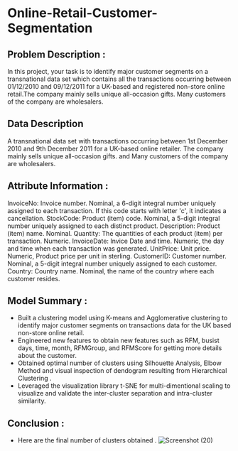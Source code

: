 # Online-Retail-Customer-Segmentation

## Problem Description :
In this project, your task is to identify major customer segments on a transnational data set which contains all the transactions occurring between 01/12/2010 and 09/12/2011 for a UK-based and registered non-store online retail.The company mainly sells unique all-occasion gifts. Many customers of the company are wholesalers.

## Data Description 
A transnational data set with transactions occurring between 1st December 2010 and 9th December 2011 for a UK-based online retailer.
The company mainly sells unique all-occasion gifts. and Many customers of the company are wholesalers.

## Attribute Information : 
InvoiceNo: Invoice number. Nominal, a 6-digit integral number uniquely assigned to each transaction. If this code starts with letter 'c', it indicates a cancellation.
StockCode: Product (item) code. Nominal, a 5-digit integral number uniquely assigned to each distinct product.
Description: Product (item) name. Nominal.
Quantity: The quantities of each product (item) per transaction. Numeric.
InvoiceDate: Invice Date and time. Numeric, the day and time when each transaction was generated.
UnitPrice: Unit price. Numeric, Product price per unit in sterling.
CustomerID: Customer number. Nominal, a 5-digit integral number uniquely assigned to each customer.
Country: Country name. Nominal, the name of the country where each customer resides.

## Model Summary :
* Built a clustering model using K-means and Agglomerative clustering to identify major customer segments on transactions data for the UK based non-store online retail. 
* Engineered new features to obtain new features such as RFM, busist days, time, month, RFMGroup, and RFMScore for getting more details about the customer. 
* Obtained optimal number of clusters using Silhouette Analysis, Elbow Method and
visual inspection of dendogram resulting from Hierarchical Clustering . 
* Leveraged the visualization library t-SNE for multi-dimentional scaling to visualize and
validate the inter-cluster separation and intra-cluster similarity.
 
## Conclusion :
* Here are the final number of clusters obtained .
                 ![Screenshot (20)](https://user-images.githubusercontent.com/81186352/122783863-92546600-d2cf-11eb-888d-054214faf04e.png)




